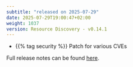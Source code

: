 ```yaml
---
subtitle: "released on 2025-07-29"
date: 2025-07-29T19:00:47+02:00
weight: 1037
version: Resource Discovery - v0.14.1
---
```


- {{% tag security %}} Patch for various CVEs
  
Full release notes can be found [here](https://github.com/tomkerkhove/promitor/releases/tag/ResourceDiscovery-v0.14.1).
